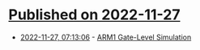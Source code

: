 # [Published on 2022-11-27](index.md)

* [2022-11-27, 07:13:06](https://news.ycombinator.com/item?id=33761102) - [ARM1 Gate-Level Simulation](http://visual6502.org/sim/varm/armgl.html)
